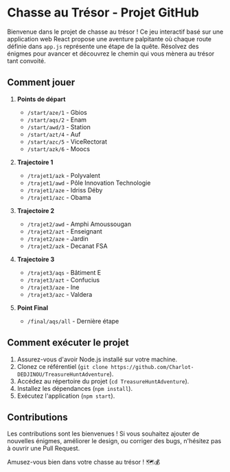 # Chasse au Trésor - Projet GitHub

Bienvenue dans le projet de chasse au trésor ! Ce jeu interactif basé sur une application web React propose une aventure palpitante où chaque route définie dans `app.js` représente une étape de la quête. Résolvez des énigmes pour avancer et découvrez le chemin qui vous mènera au trésor tant convoité.

## Comment jouer

1. **Points de départ**
   - `/start/aze/1` - Gbios
   - `/start/aqs/2` - Enam
   - `/start/awd/3` - Station
   - `/start/azt/4` - Auf
   - `/start/azc/5` - ViceRectorat
   - `/start/azk/6` - Moocs

2. **Trajectoire 1**
   - `/trajet1/azk` - Polyvalent
   - `/trajet1/awd` - Pôle Innovation Technologie
   - `/trajet1/aze` - Idriss Déby
   - `/trajet1/azc` - Obama

3. **Trajectoire 2**
   - `/trajet2/awd` - Amphi Amoussougan
   - `/trajet2/azt` - Enseignant
   - `/trajet2/aze` - Jardin
   - `/trajet2/azk` - Decanat FSA

4. **Trajectoire 3**
   - `/trajet3/aqs` - Bâtiment E
   - `/trajet3/azt` - Confucius
   - `/trajet3/aze` - Ine
   - `/trajet3/azc` - Valdera

5. **Point Final**
   - `/final/aqs/all` - Dernière étape

## Comment exécuter le projet

1. Assurez-vous d'avoir Node.js installé sur votre machine.
2. Clonez ce référentiel (`git clone https://github.com/Charlot-DEDJINOU/TreasureHuntAdventure`).
3. Accédez au répertoire du projet (`cd TreasureHuntAdventure`).
4. Installez les dépendances (`npm install`).
5. Exécutez l'application (`npm start`).

## Contributions

Les contributions sont les bienvenues ! Si vous souhaitez ajouter de nouvelles énigmes, améliorer le design, ou corriger des bugs, n'hésitez pas à ouvrir une Pull Request.

Amusez-vous bien dans votre chasse au trésor ! 🗺️💰